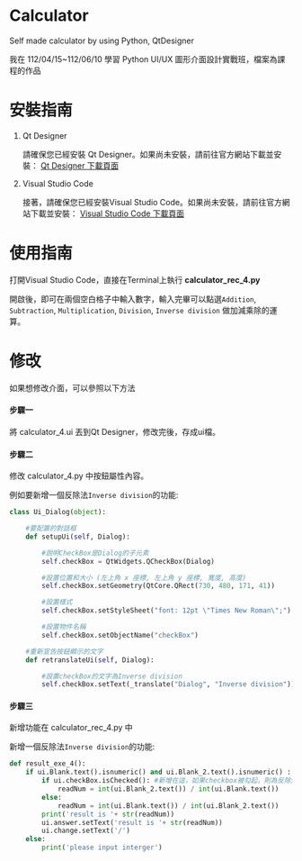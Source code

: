 # Calculator
Self made calculator by using Python, QtDesigner

我在 112/04/15~112/06/10 學習 Python UI/UX 圖形介面設計實戰班，檔案為課程的作品

# 安裝指南

1. Qt Designer
   
   請確保您已經安裝 Qt Designer。如果尚未安裝，請前往官方網站下載並安裝：
   [Qt Designer 下載頁面](https://build-system.fman.io/qt-designer-download)

2. Visual Studio Code

   接著，請確保您已經安裝Visual Studio Code。如果尚未安裝，請前往官方網站下載並安裝：
   [Visual Studio Code 下載頁面](https://code.visualstudio.com/download)

# 使用指南

打開Visual Studio Code，直接在Terminal上執行 **calculator_rec_4.py**

開啟後，即可在兩個空白格子中輸入數字，輸入完畢可以點選`Addition`, `Subtraction`, `Multiplication`, `Division`, `Inverse division` 做加減乘除的運算。

# 修改

如果想修改介面，可以參照以下方法

#### 步驟一

將 calculator_4.ui 丟到Qt Designer，修改完後，存成ui檔。

#### 步驟二

修改 calculator_4.py 中按鈕屬性內容。

例如要新增一個反除法`Inverse division`的功能:

```Python
class Ui_Dialog(object):

    #要配置的對話框
    def setupUi(self, Dialog):

        #說明CheckBox是Dialog的子元素
        self.checkBox = QtWidgets.QCheckBox(Dialog)

        #設置位置和大小 (左上角 x 座標, 左上角 y 座標, 寬度, 高度)
        self.checkBox.setGeometry(QtCore.QRect(730, 480, 171, 41))

        #設置樣式
        self.checkBox.setStyleSheet("font: 12pt \"Times New Roman\";")

        #設置物件名稱
        self.checkBox.setObjectName("checkBox")

    #重新宣告按鈕顯示的文字
    def retranslateUi(self, Dialog):

        #設置checkBox的文字為Inverse division
        self.checkBox.setText(_translate("Dialog", "Inverse division"))
```

#### 步驟三

新增功能在 calculator_rec_4.py 中

新增一個反除法`Inverse division`的功能:

```Python
def result_exe_4():
    if ui.Blank.text().isnumeric() and ui.Blank_2.text().isnumeric() :
        if ui.checkBox.isChecked(): #新增在這，如果checkbox被勾起，則為反除法
            readNum = int(ui.Blank_2.text()) / int(ui.Blank.text())
        else:
            readNum = int(ui.Blank.text()) / int(ui.Blank_2.text())
        print('result is '+ str(readNum))
        ui.answer.setText('result is '+ str(readNum))
        ui.change.setText('/')
    else:
        print('please input interger')
```

